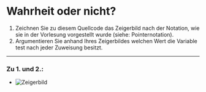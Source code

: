 # Wahrheit oder nicht?
1. Zeichnen Sie zu diesem Quellcode das Zeigerbild nach der Notation, wie sie in der Vorlesung vorgestellt wurde (siehe: Pointernotation).
2. Argumentieren Sie anhand Ihres Zeigerbildes welchen Wert die Variable test nach jeder Zuweisung besitzt.
---
### Zu 1. und 2.:
- ![Zeigerbild](https://cdn.discordapp.com/attachments/573590738634277029/965610010522550324/image0.jpg)
